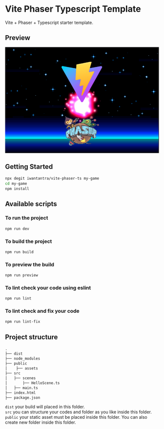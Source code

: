 # Vite Phaser Typescript Template

Vite + Phaser + Typescript starter template.

## Preview

![preview.jpg](preview.jpg)

## Getting Started

```bash
npx degit iwantantra/vite-phaser-ts my-game
cd my-game
npm install
```

## Available scripts

### To run the project

```bash
npm run dev
```

### To build the project

```bash
npm run build
```

### To preview the build

```bash
npm run preview
```

### To lint check your code using eslint

```bash
npm run lint
```

### To lint check and fix your code

```bash
npm run lint-fix
```

## Project structure

```
.
├── dist
├── node_modules
├── public
│    ├── assets
├── src
│   ├── scenes
│       ├── HelloScene.ts
│   ├── main.ts
├── index.html
├── package.json
```

`dist` your build will placed in this folder.\
`src` you can structure your codes and folder as you like inside this folder.\
`public` your static asset must be placed inside this folder. You can also
create new folder inside this folder.
